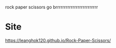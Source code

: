 rock paper scissors go brrrrrrrrrrrrrrrrrrrrrrrrr

# Site

https://leanghok120.github.io/Rock-Paper-Scissors/
